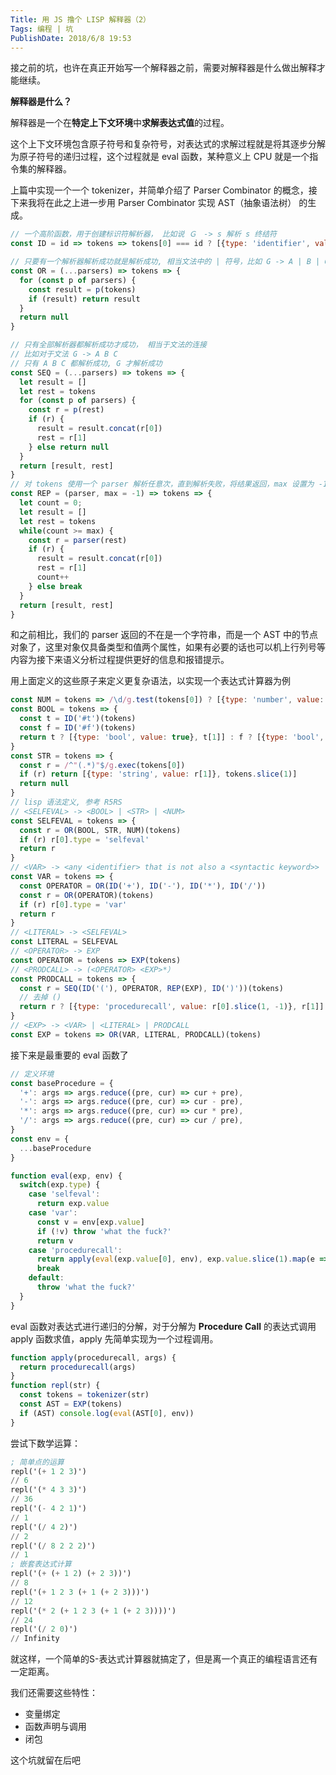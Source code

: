 ```yaml
---
Title: 用 JS 撸个 LISP 解释器（2）
Tags: 编程 | 坑
PublishDate: 2018/6/8 19:53
---
```




接之前的坑，也许在真正开始写一个解释器之前，需要对解释器是什么做出解释才能继续。

**解释器是什么？**

解释器是一个在**特定上下文环境**中**求解表达式值**的过程。

这个上下文环境包含原子符号和复杂符号，对表达式的求解过程就是将其逐步分解为原子符号的递归过程，这个过程就是 eval 函数，某种意义上 CPU 就是一个指令集的解释器。

上篇中实现一个一个 tokenizer，并简单介绍了 Parser Combinator 的概念，接下来我将在此之上进一步用 Parser Combinator 实现 AST（抽象语法树） 的生成。

```javascript
// 一个高阶函数，用于创建标识符解析器， 比如说 Ｇ　-> s 解析 s 终结符
const ID = id => tokens => tokens[0] === id ? [{type: 'identifier', value: tokens[0]}, tokens.slice(1)] : null

// 只要有一个解析器解析成功就是解析成功, 相当文法中的 | 符号，比如 G -> A | B | C
const OR = (...parsers) => tokens => {
  for (const p of parsers) {
    const result = p(tokens)
    if (result) return result
  }
  return null
}

// 只有全部解析器都解析成功才成功， 相当于文法的连接
// 比如对于文法 G -> A B C 
// 只有 A B C 都解析成功, G 才解析成功
const SEQ = (...parsers) => tokens => {
  let result = []
  let rest = tokens
  for (const p of parsers) {
    const r = p(rest)
    if (r) {
      result = result.concat(r[0])
      rest = r[1]
    } else return null
  }
  return [result, rest]
}
// 对 tokens 使用一个 parser 解析任意次，直到解析失败，将结果返回，max 设置为 -1 相当于正则里的 *
const REP = (parser, max = -1) => tokens => {
  let count = 0;
  let result = []
  let rest = tokens
  while(count >= max) {
    const r = parser(rest)
    if (r) { 
      result = result.concat(r[0])
      rest = r[1]
      count++
    } else break
  }
  return [result, rest]
}
```

和之前相比，我们的 parser 返回的不在是一个字符串，而是一个 AST 中的节点对象了，这里对象仅具备类型和值两个属性，如果有必要的话也可以机上行列号等内容为接下来语义分析过程提供更好的信息和报错提示。

用上面定义的这些原子来定义更复杂语法，以实现一个表达式计算器为例

```javascript
const NUM = tokens => /\d/g.test(tokens[0]) ? [{type: 'number', value: Number(tokens[0])}, tokens.slice(1)] : null
const BOOL = tokens => {
  const t = ID('#t')(tokens)
  const f = ID('#f')(tokens)
  return t ? [{type: 'bool', value: true}, t[1]] : f ? [{type: 'bool', value: false}, f[1]] : null
}
const STR = tokens => {
  const r = /^"(.*)"$/g.exec(tokens[0])
  if (r) return [{type: 'string', value: r[1]}, tokens.slice(1)]
  return null
}
// lisp 语法定义, 参考 R5RS
// <SELFEVAL> -> <BOOL> | <STR> | <NUM>
const SELFEVAL = tokens => {
  const r = OR(BOOL, STR, NUM)(tokens)
  if (r) r[0].type = 'selfeval'
  return r
}
// <VAR> -> <any <identifier> that is not also a <syntactic keyword>>
const VAR = tokens => { 
  const OPERATOR = OR(ID('+'), ID('-'), ID('*'), ID('/'))
  const r = OR(OPERATOR)(tokens)
  if (r) r[0].type = 'var'
  return r
}
// <LITERAL> -> <SELFEVAL>
const LITERAL = SELFEVAL
// <OPERATOR> -> EXP
const OPERATOR = tokens => EXP(tokens)
// <PRODCALL> -> (<OPERATOR> <EXP>*）
const PRODCALL = tokens => {
  const r = SEQ(ID('('), OPERATOR, REP(EXP), ID(')'))(tokens)
  // 去掉 () 
  return r ? [{type: 'procedurecall', value: r[0].slice(1, -1)}, r[1]] : null
}
// <EXP> -> <VAR> | <LITERAL> | PRODCALL
const EXP = tokens => OR(VAR, LITERAL, PRODCALL)(tokens)
```

接下来是最重要的 eval 函数了

```javascript
// 定义环境
const baseProcedure = {
  '+': args => args.reduce((pre, cur) => cur + pre),
  '-': args => args.reduce((pre, cur) => cur - pre),
  '*': args => args.reduce((pre, cur) => cur * pre),
  '/': args => args.reduce((pre, cur) => cur / pre),  
}
const env = {
  ...baseProcedure
}

function eval(exp, env) {
  switch(exp.type) {
    case 'selfeval':
      return exp.value
    case 'var':
      const v = env[exp.value]
      if (!v) throw 'what the fuck?'
      return v
    case 'procedurecall':
      return apply(eval(exp.value[0], env), exp.value.slice(1).map(e => eval(e, env)))
      break
    default:
      throw 'what the fuck?'
  }
}
```

eval 函数对表达式进行递归的分解，对于分解为 **Procedure Call** 的表达式调用 apply 函数求值，apply 先简单实现为一个过程调用。

```javascript
function apply(procedurecall, args) {
  return procedurecall(args)
}
function repl(str) {
  const tokens = tokenizer(str)
  const AST = EXP(tokens)
  if (AST) console.log(eval(AST[0], env))
}
```

尝试下数学运算：

```lisp
; 简单点的运算
repl('(+ 1 2 3)')
// 6
repl('(* 4 3 3)')
// 36
repl('(- 4 2 1)')
// 1
repl('(/ 4 2)')
// 2
repl('(/ 8 2 2 2)')
// 1
; 嵌套表达式计算
repl('(+ (+ 1 2) (+ 2 3))')
// 8
repl('(+ 1 2 3 (+ 1 (+ 2 3)))')
// 12
repl('(* 2 (+ 1 2 3 (+ 1 (+ 2 3))))')
// 24
repl('(/ 2 0)')
// Infinity
```

就这样，一个简单的S-表达式计算器就搞定了，但是离一个真正的编程语言还有一定距离。

我们还需要这些特性：

- 变量绑定
- 函数声明与调用
- 闭包

这个坑就留在后吧
